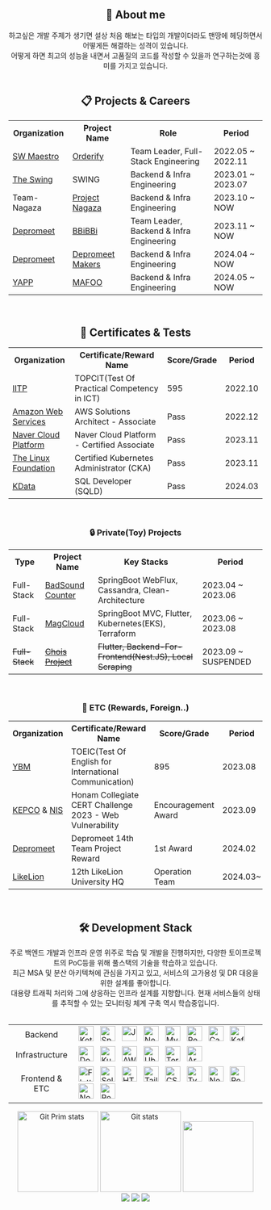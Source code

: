 <div align="center">
  <h2>🧐 About me</h2>
하고싶은 개발 주제가 생기면 설상 처음 해보는 타입의 개발이더라도 맨땅에 헤딩하면서 어떻게든 해결하는 성격이 있습니다.<br/>
어떻게 하면 최고의 성능을 내면서 고품질의 코드를 작성할 수 있을까 연구하는것에 흥미를 가지고 있습니다.
</div>

<br/>

<div align="center">
    <h2>📋 Projects & Careers</h2>
  <table>
    <tr>
      <th>Organization</th>
      <th>Project Name</th>
      <th>Role</th>
      <th>Period</th>
    </tr> 
    <tr>
      <td><a href="https://www.swmaestro.org/">SW Maestro</a></td>
      <td><a href="https://github.com/SWMSplendor">Orderify</a></td>
      <td>Team Leader, Full-Stack Engineering</td>
      <td>2022.05 ~ 2022.11</td>
    <tr>
    <tr>
      <td><a href="https://swingmobility.co/">The Swing</a></td>
      <td>SWING</td>
      <td>Backend & Infra Engineering</td>
      <td>2023.01 ~ 2023.07</td>
    </tr>
    <tr>
      <td>Team-Nagaza</td>
      <td><a href="https://github.com/NAGAZA-Team">Project Nagaza</a></td>
      <td>Backend & Infra Engineering</td>
      <td>2023.10 ~ NOW</td>
    </tr>
    <tr>
      <td><a href="https://www.depromeet.com/">Depromeet</a></td>
      <td><a href="https://github.com/depromeet/14th-team5-BE">BBiBBi</a></td>
      <td>Team Leader, Backend & Infra Engineering</td>
      <td>2023.11 ~ NOW</td>
    </tr>
    <tr>
      <td><a href="https://www.depromeet.com/">Depromeet</a></td>
      <td><a href="https://github.com/depromeet/depromeet-makers-be">Depromeet Makers</a></td>
      <td>Backend & Infra Engineering</td>
      <td>2024.04 ~ NOW</td>
    </tr>
    <tr>
      <td><a href="https://yapp.co.kr/">YAPP</a></td>
      <td><a href="https://github.com/YAPP-Github/mafoo-backend">MAFOO</a></td>
      <td>Backend & Infra Engineering</td>
      <td>2024.05 ~ NOW</td>
    </tr>
  </table>
  <br/>
    <h2>🏅 Certificates & Tests</h2>
  <table>
    <tr>
      <th>Organization</th>
      <th>Certificate/Reward Name</th>
      <th>Score/Grade</th>
      <th>Period</th>
    </tr>
    <tr>
      <td><a href="https://www.iitp.kr/main.it">IITP</a></td>
      <td>TOPCIT(Test Of Practical Competency in ICT)</td>
      <td>595</td>
      <td>2022.10</td>
    <tr>
    <tr>
      <td><a href="https://aws.amazon.com/ko/certification/">Amazon Web Services</a></td>
      <td>AWS Solutions Architect - Associate</td>
      <td>Pass</td>
      <td>2022.12</td>
    </tr>
    <tr>
      <td><a href="https://www.ncloud.com/">Naver Cloud Platform</a></td>
      <td>Naver Cloud Platform - Certified Associate</td>
      <td>Pass</td>
      <td>2023.11</td>
    </tr>
    <tr>
      <td><a href="https://www.linuxfoundation.org/">The Linux Foundation</a></td>
      <td>Certified Kubernetes Administrator (CKA)</td>
      <td>Pass</td>
      <td>2023.11</td>
    </tr>
    <tr>
      <td><a href="https://www.kdata.or.kr/">KData</a></td>
      <td>SQL Developer (SQLD)</td>
      <td>Pass</td>
      <td>2024.03</td>
    </tr>
  </table>
</div>
<br/>

<div align="center">
    <h3>🔒 Private(Toy) Projects</h3>
  <table>
    <tr>
      <th>Type</th>
      <th>Project Name</th>
      <th>Key Stacks</th>
      <th>Period</th>
    </tr>
    <tr>
      <td>Full-Stack</td>
      <td><a href="https://github.com/CChuYong/dogsound-counter-api">BadSound Counter</a></td>
      <td>SpringBoot WebFlux, Cassandra, Clean-Architecture</td>
      <td>2023.04 ~ 2023.06</td>
    </tr>
    <tr>
      <td>Full-Stack</td>
      <td><a href="https://github.com/magcloud-project">MagCloud</a></td>
      <td>SpringBoot MVC, Flutter, Kubernetes(EKS), Terraform</td>
      <td>2023.06 ~ 2023.08</td>
    </tr>
    <tr>
      <td><del>Full-Stack</del></td>
      <td><a href="https://github.com/chois-project"><del>Chois Project</del></a></td>
      <td><del>Flutter, Backend-For-Frontend(Nest.JS), Local Scraping</del></td>
      <td>2023.09 ~ SUSPENDED</td>
    </tr>
    
  </table>
  <br/>
    <h3>🏅 ETC (Rewards, Foreign..)</h3>
  <table>
    <tr>
      <th>Organization</th>
      <th>Certificate/Reward Name</th>
      <th>Score/Grade</th>
      <th>Period</th>
    </tr>
    <tr>
      <td><a href="https://www.ybm.co.kr/">YBM</a></td>
      <td>TOEIC(Test Of English for International Communication)</td>
      <td>895</td>
      <td>2023.08</td>
    </tr>
    <tr>
      <td><a href="https://home.kepco.co.kr/">KEPCO</a> & <a href="https://www.nis.go.kr/main.do">NIS</a></td>
      <td>Honam Collegiate CERT Challenge 2023 - Web Vulnerability</td>
      <td>Encouragement Award</td>
      <td>2023.09</td>
    </tr>
    <tr>
      <td><a href="https://www.depromeet.com/">Depromeet</a></td>
      <td>Depromeet 14th Team Project Reward</td>
      <td>1st Award</td>
      <td>2024.02</td>
    </tr>
    <tr>
      <td><a href="https://likelion.university/">LikeLion</a></td>
      <td>12th LikeLion University HQ</td>
      <td>Operation Team</td>
      <td>2024.03~</td>
    </tr>
  </table>
</div>
<br/>

<div align="center">
  <h2>🛠 Development Stack</h2>
  주로 백엔드 개발과 인프라 운영 위주로 학습 및 개발을 진행하지만, 다양한 토이프로젝트의 PoC등을 위해 풀스택의 기술을 학습하고 있습니다.<br/>
  최근 MSA 및 분산 아키텍쳐에 관심을 가지고 있고, 서비스의 고가용성 및 DR 대응을 위한 설계를 좋아합니다.<br/>
  대용량 트래픽 처리와 그에 상응하는 인프라 설계를 지향합니다. 현재 서비스들의 상태를 추적할 수 있는 모니터링 체계 구축 역시 학습중입니다.<br/><br/>
  <table>
    <tr>
      <td align="center">Backend</td>
      <td>
        <div>
          <img alt="Kotlin" width="30px" src="https://user-images.githubusercontent.com/25181517/185062810-7ee0c3d2-17f2-4a98-9d8a-a9576947692b.png" />
          &nbsp;
          <img alt="SpringBoot" width="30px" src="https://user-images.githubusercontent.com/25181517/183891303-41f257f8-6b3d-487c-aa56-c497b880d0fb.png" />
          &nbsp;
          <img alt="Java" width="30px" src="https://user-images.githubusercontent.com/25181517/117201156-9a724800-adec-11eb-9a9d-3cd0f67da4bc.png" />
          &nbsp;
          <img alt="Nest.JS" width="30px" src="https://github.com/marwin1991/profile-technology-icons/assets/136815194/519bfaf3-c242-431e-a269-876979f05574" />
          &nbsp;
          <img alt="MySQL" width="30px" src="https://user-images.githubusercontent.com/25181517/183896128-ec99105a-ec1a-4d85-b08b-1aa1620b2046.png" />
          &nbsp;
          <img alt="Redis" width="30px" src="https://user-images.githubusercontent.com/25181517/182884894-d3fa6ee0-f2b4-4960-9961-64740f533f2a.png" />
          &nbsp;
          <img alt="Cassandra" width="30px" src="https://user-images.githubusercontent.com/25181517/183893668-d45b89f9-bd9f-4143-b61a-7db9ac6bbd5e.png" />
          &nbsp;
          <img alt="Kafka" width="30px" src="https://user-images.githubusercontent.com/25181517/192107004-2d2fff80-d207-4916-8a3e-130fee5ee495.png" />
          <br/>
        </div>
      </td>
    </tr>
    <tr>
      <td align="center">Infrastructure</td>
      <td>
          <div>
            <img alt="Docker" width="30px" src="https://user-images.githubusercontent.com/25181517/117207330-263ba280-adf4-11eb-9b97-0ac5b40bc3be.png" />
            &nbsp;
            <img alt="Kubernetes" width="30px" src="https://user-images.githubusercontent.com/25181517/182534006-037f08b5-8e7b-4e5f-96b6-5d2a5558fa85.png" />
            &nbsp;
            <img alt="AWS" width="30px" src="https://user-images.githubusercontent.com/25181517/183896132-54262f2e-6d98-41e3-8888-e40ab5a17326.png" />
            &nbsp;
            <img alt="Ubuntu" width="30px" src="https://user-images.githubusercontent.com/25181517/186884153-99edc188-e4aa-4c84-91b0-e2df260ebc33.png" />
            &nbsp;
            <img alt="Terraform" width="30px" src="https://user-images.githubusercontent.com/25181517/183345121-36788a6e-5462-424a-be67-af1ebeda79a2.png" />
            &nbsp;
            <img alt="ArgoCD" width="30px" src="https://github.com/CChuYong/CChuYong/assets/67673493/36e7ac41-cdd7-4f06-be7b-36073ceed43f" />
            <br/>
        </div>
      </td>
    </tr>
    <tr>
      <td align="center">Frontend & ETC</td>
      <td>
        <div>
          <img alt="Flutter" width="30px" src="https://user-images.githubusercontent.com/25181517/186150365-da1eccce-6201-487c-8649-45e9e99435fd.png" />
          &nbsp;
          <img alt="Selenium" width="30px" src="https://user-images.githubusercontent.com/25181517/184103699-d1b83c07-2d83-4d99-9a1e-83bd89e08117.png" />
          &nbsp;
          <img alt="HTML" width="30px" src="https://user-images.githubusercontent.com/25181517/192158954-f88b5814-d510-4564-b285-dff7d6400dad.png" />
          &nbsp;
          <img alt="Tailwind" width="30px" src="https://user-images.githubusercontent.com/25181517/202896760-337261ed-ee92-4979-84c4-d4b829c7355d.png" />
          &nbsp;
          <img alt="CSS" width="30px" src="https://user-images.githubusercontent.com/25181517/183898674-75a4a1b1-f960-4ea9-abcb-637170a00a75.png" />
          &nbsp;
          <img alt="TypeScript" width="30px" src="https://user-images.githubusercontent.com/25181517/183890598-19a0ac2d-e88a-4005-a8df-1ee36782fde1.png" />
          &nbsp;
          <img alt="NextJS" width="30px" src="https://github.com/marwin1991/profile-technology-icons/assets/136815194/5f8c622c-c217-4649-b0a9-7e0ee24bd704" />
          &nbsp;
          <img alt="React" width="30px" src="https://user-images.githubusercontent.com/25181517/183897015-94a058a6-b86e-4e42-a37f-bf92061753e5.png" />
          &nbsp;
          <img alt="NodeJS" width="30px" src="https://user-images.githubusercontent.com/25181517/183568594-85e280a7-0d7e-4d1a-9028-c8c2209e073c.png" />
          &nbsp;
          <img alt="Redux" width="30px" src="https://user-images.githubusercontent.com/25181517/187896150-cc1dcb12-d490-445c-8e4d-1275cd2388d6.png" />
          <br/>
        </div>
      </td>
    </tr>
  </table>
    <a href="#"><img src="https://github-readme-stats.vercel.app/api/top-langs/?username=CChuyong&layout=compact&hide=issues" alt="Git Prim stats" height="160px" /></a>
  <a href="#"><img src="https://github-readme-stats.vercel.app/api?username=CChuYong" alt="Git stats" height="160px" /></a>
  <img src="https://render.gitanimals.org/lines/cchuyong?pet-id=1" height="140px" width="140px"/>
  <br/>
  <a href="https://www.instagram.com/fflowerggem__/"><img src="https://img.shields.io/badge/Instagram-E4405F?style=flat-square&logo=Instagram&logoColor=white&link=https://www.instagram.com/fflowerggem__/"/></a>
  <a href="mailto:yeongmin1061@gmail.com"><img src="https://img.shields.io/badge/Gmail-d14836?style=flat-square&logo=Gmail&logoColor=white&link=mailto:yeongmin1061@gmail.com"/></a>
  <a href="https://www.linkedin.com/in/yeongminsong/"><image src="https://img.shields.io/badge/LinkedIn-0077B5?logo=linkedin&logoColor=white"/></a>
</div>





